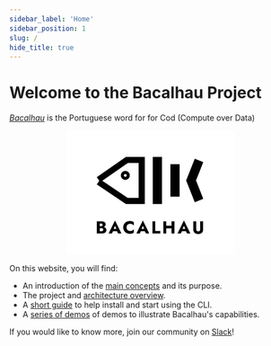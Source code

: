 ```yaml
---
sidebar_label: 'Home'
sidebar_position: 1
slug: /
hide_title: true
---
```


# Welcome to the Bacalhau Project

*[Bacalhau](https://translate.google.com/?sl=pt&tl=en&text=bacalhau&op=translate)* is the Portuguese word for for Cod (Compute over Data)

<p align="center">
<img src="img/bacalhau-fish.jpg" alt="Bacalhau Logo" width="300" />
</p>

On this website, you will find:

- An introduction of the [main concepts](about-bacalhau/introduction.md) and its purpose.
- The project and [architecture overview](about-bacalhau/architecture.md).
- A [short guide](getting-started/installation.md) to help install and start using the CLI.
- A [series of demos](demos/list.md) of demos to illustrate Bacalhau's capabilities.

If you would like to know more, join our community on [Slack](https://filecoinproject.slack.com/archives/C02RLM3JHUY)!
